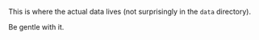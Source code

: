 This is where the actual data lives (not surprisingly in the `data` directory).

Be gentle with it.
